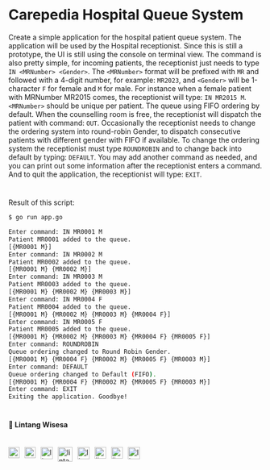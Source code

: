 # Carepedia Hospital Queue System

Create a simple application for the hospital patient queue system. The application will be used by the Hospital receptionist. Since this is still a prototype, the UI is still using the console on terminal view. The command is also pretty simple, for incoming patients, the receptionist just needs to type `IN <MRNumber> <Gender>`. The `<MRNumber>` format will be prefixed with `MR` and followed with a 4-digit number, for example: `MR2023`, and `<Gender>` will be 1-character `F` for female and `M` for male. For instance when a female patient with MRNumber MR2015 comes, the receptionist will type: `IN MR2015 M`. `<MRNumber>` should be unique per patient. The queue using FIFO ordering by default. When the counselling room is free, the receptionist will dispatch the patient with command: `OUT`. Occasionally the receptionist needs to change the ordering system into round-robin Gender, to dispatch consecutive patients with different gender with FIFO if available. To change the ordering system the receptionist must type `ROUNDROBIN` and to change back into default by typing: `DEFAULT`. You may add another command as needed, and you can print out some information after the receptionist enters a command. And to quit the application, the receptionist will type: `EXIT`.

#

Result of this script:

```bash
$ go run app.go

Enter command: IN MR0001 M
Patient MR0001 added to the queue.
[{MR0001 M}]
Enter command: IN MR0002 M 
Patient MR0002 added to the queue.
[{MR0001 M} {MR0002 M}]
Enter command: IN MR0003 M 
Patient MR0003 added to the queue.
[{MR0001 M} {MR0002 M} {MR0003 M}]
Enter command: IN MR0004 F 
Patient MR0004 added to the queue.
[{MR0001 M} {MR0002 M} {MR0003 M} {MR0004 F}]
Enter command: IN MR0005 F 
Patient MR0005 added to the queue.
[{MR0001 M} {MR0002 M} {MR0003 M} {MR0004 F} {MR0005 F}]
Enter command: ROUNDROBIN
Queue ordering changed to Round Robin Gender.
[{MR0001 M} {MR0004 F} {MR0002 M} {MR0005 F} {MR0003 M}]
Enter command: DEFAULT
Queue ordering changed to Default (FIFO).
[{MR0001 M} {MR0004 F} {MR0002 M} {MR0005 F} {MR0003 M}]
Enter command: EXIT
Exiting the application. Goodbye!
```

#

#### 🍔 Lintang Wisesa

<br>

<a href="mailto: lintangwisesa@ymail.com">
  <img align="left" style="margin-right:10px" alt="lintang ymail" width="22px" src="https://camo.githubusercontent.com/b6e5ff081d7552ec05656de193794847e14d47ad/68747470733a2f2f732e79696d672e636f6d2f63762f61706976322f6d79632f6d61696c2f4d61696c5f694f535f6170705f69636f6e2e706e67" />
</a>

<a href="https://web.facebook.com/lintangbagus/">
  <img align="left" style="margin-right:10px" alt="lintang facebook" width="22px" src="https://camo.githubusercontent.com/a461898d72dd9f4c8c526dfcca9dfdc8a8c69605/68747470733a2f2f75706c6f61642e77696b696d656469612e6f72672f77696b6970656469612f636f6d6d6f6e732f7468756d622f352f35312f46616365626f6f6b5f665f6c6f676f5f253238323031392532392e7376672f3130323470782d46616365626f6f6b5f665f6c6f676f5f253238323031392532392e7376672e706e67" />
</a>

<a href="https://twitter.com/Lintang_Wisesa">
  <img style="margin-right:10px" align="left" alt="lintang twitter" width="24px" src="https://camo.githubusercontent.com/b6943877f3d8a1269974b9f820388403ee2b1978/68747470733a2f2f332e62702e626c6f6773706f742e636f6d2f2d4e786f754d6d7a32624f592f54385f61633937636573492f41414141414141414767302f65337659315f62646e62452f73313630302f547769747465722b6c6f676f2b323031322e706e67" />
</a>

<a href="https://www.youtube.com/user/lintangbagus">
  <img style="margin-right:10px" align="left" alt="lintang youtube" width="29px" src="https://www.pinclipart.com/picdir/big/55-557137_a-quiet-drifter-takes-a-janitorial-job-at.png" />
</a>

<a href="https://www.linkedin.com/in/lintangwisesa/">
  <img style="margin-right:10px" align="left" alt="lintang linkedin" width="24px" src="https://camo.githubusercontent.com/0d70d8c72e2f45755511d6799489dc49d0e325f0/68747470733a2f2f692e70696e696d672e636f6d2f6f726967696e616c732f63652f30392f33632f63653039336337323134616433353762623636356366643266363661386236622e706e67" />
</a>

<a href="https://github.com/LintangWisesa">
  <img style="margin-right:10px" align="left" alt="lintang github" width="23px" src="https://cdn-icons-png.flaticon.com/512/25/25231.png" />
</a>

<a href="https://www.hackster.io/lintangwisesa">
  <img style="margin-right:10px" align="left" alt="lintang hackster" width="23px" src="https://user-images.githubusercontent.com/10383395/49821324-358fa080-fda0-11e8-8b00-def2a67fc598.png" />
</a>

<a href="https://lintangwisesa.github.io/me/">
  <img style="margin-right:10px" align="left" alt="lintang bio" width="24px" src="https://avatars2.githubusercontent.com/u/30064213?s=460&u=6640a1c3d5c1892283e1c273006755de8d32fa59&v=4" />
</a>
